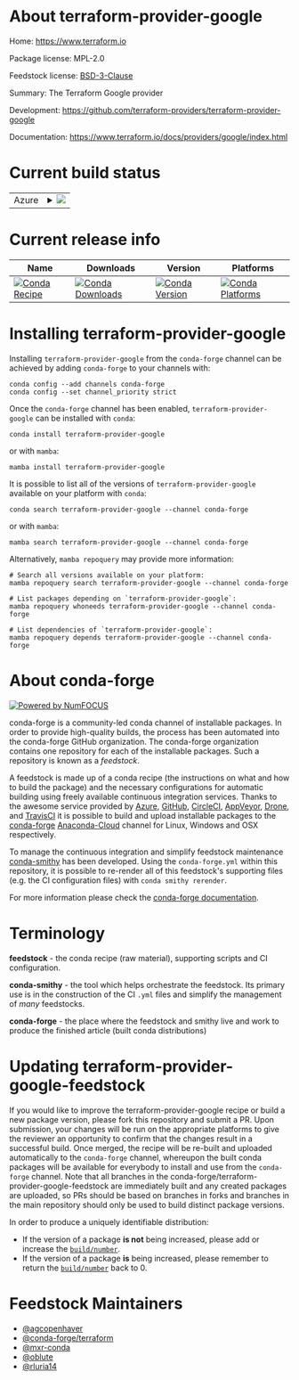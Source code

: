 About terraform-provider-google
===============================

Home: https://www.terraform.io

Package license: MPL-2.0

Feedstock license: [BSD-3-Clause](https://github.com/conda-forge/terraform-provider-google-feedstock/blob/main/LICENSE.txt)

Summary: The Terraform Google provider

Development: https://github.com/terraform-providers/terraform-provider-google

Documentation: https://www.terraform.io/docs/providers/google/index.html

Current build status
====================


<table>
    
  <tr>
    <td>Azure</td>
    <td>
      <details>
        <summary>
          <a href="https://dev.azure.com/conda-forge/feedstock-builds/_build/latest?definitionId=2021&branchName=main">
            <img src="https://dev.azure.com/conda-forge/feedstock-builds/_apis/build/status/terraform-provider-google-feedstock?branchName=main">
          </a>
        </summary>
        <table>
          <thead><tr><th>Variant</th><th>Status</th></tr></thead>
          <tbody><tr>
              <td>linux_64</td>
              <td>
                <a href="https://dev.azure.com/conda-forge/feedstock-builds/_build/latest?definitionId=2021&branchName=main">
                  <img src="https://dev.azure.com/conda-forge/feedstock-builds/_apis/build/status/terraform-provider-google-feedstock?branchName=main&jobName=linux&configuration=linux_64_" alt="variant">
                </a>
              </td>
            </tr><tr>
              <td>osx_64</td>
              <td>
                <a href="https://dev.azure.com/conda-forge/feedstock-builds/_build/latest?definitionId=2021&branchName=main">
                  <img src="https://dev.azure.com/conda-forge/feedstock-builds/_apis/build/status/terraform-provider-google-feedstock?branchName=main&jobName=osx&configuration=osx_64_" alt="variant">
                </a>
              </td>
            </tr><tr>
              <td>win_64</td>
              <td>
                <a href="https://dev.azure.com/conda-forge/feedstock-builds/_build/latest?definitionId=2021&branchName=main">
                  <img src="https://dev.azure.com/conda-forge/feedstock-builds/_apis/build/status/terraform-provider-google-feedstock?branchName=main&jobName=win&configuration=win_64_" alt="variant">
                </a>
              </td>
            </tr>
          </tbody>
        </table>
      </details>
    </td>
  </tr>
</table>

Current release info
====================

| Name | Downloads | Version | Platforms |
| --- | --- | --- | --- |
| [![Conda Recipe](https://img.shields.io/badge/recipe-terraform--provider--google-green.svg)](https://anaconda.org/conda-forge/terraform-provider-google) | [![Conda Downloads](https://img.shields.io/conda/dn/conda-forge/terraform-provider-google.svg)](https://anaconda.org/conda-forge/terraform-provider-google) | [![Conda Version](https://img.shields.io/conda/vn/conda-forge/terraform-provider-google.svg)](https://anaconda.org/conda-forge/terraform-provider-google) | [![Conda Platforms](https://img.shields.io/conda/pn/conda-forge/terraform-provider-google.svg)](https://anaconda.org/conda-forge/terraform-provider-google) |

Installing terraform-provider-google
====================================

Installing `terraform-provider-google` from the `conda-forge` channel can be achieved by adding `conda-forge` to your channels with:

```
conda config --add channels conda-forge
conda config --set channel_priority strict
```

Once the `conda-forge` channel has been enabled, `terraform-provider-google` can be installed with `conda`:

```
conda install terraform-provider-google
```

or with `mamba`:

```
mamba install terraform-provider-google
```

It is possible to list all of the versions of `terraform-provider-google` available on your platform with `conda`:

```
conda search terraform-provider-google --channel conda-forge
```

or with `mamba`:

```
mamba search terraform-provider-google --channel conda-forge
```

Alternatively, `mamba repoquery` may provide more information:

```
# Search all versions available on your platform:
mamba repoquery search terraform-provider-google --channel conda-forge

# List packages depending on `terraform-provider-google`:
mamba repoquery whoneeds terraform-provider-google --channel conda-forge

# List dependencies of `terraform-provider-google`:
mamba repoquery depends terraform-provider-google --channel conda-forge
```


About conda-forge
=================

[![Powered by
NumFOCUS](https://img.shields.io/badge/powered%20by-NumFOCUS-orange.svg?style=flat&colorA=E1523D&colorB=007D8A)](https://numfocus.org)

conda-forge is a community-led conda channel of installable packages.
In order to provide high-quality builds, the process has been automated into the
conda-forge GitHub organization. The conda-forge organization contains one repository
for each of the installable packages. Such a repository is known as a *feedstock*.

A feedstock is made up of a conda recipe (the instructions on what and how to build
the package) and the necessary configurations for automatic building using freely
available continuous integration services. Thanks to the awesome service provided by
[Azure](https://azure.microsoft.com/en-us/services/devops/), [GitHub](https://github.com/),
[CircleCI](https://circleci.com/), [AppVeyor](https://www.appveyor.com/),
[Drone](https://cloud.drone.io/welcome), and [TravisCI](https://travis-ci.com/)
it is possible to build and upload installable packages to the
[conda-forge](https://anaconda.org/conda-forge) [Anaconda-Cloud](https://anaconda.org/)
channel for Linux, Windows and OSX respectively.

To manage the continuous integration and simplify feedstock maintenance
[conda-smithy](https://github.com/conda-forge/conda-smithy) has been developed.
Using the ``conda-forge.yml`` within this repository, it is possible to re-render all of
this feedstock's supporting files (e.g. the CI configuration files) with ``conda smithy rerender``.

For more information please check the [conda-forge documentation](https://conda-forge.org/docs/).

Terminology
===========

**feedstock** - the conda recipe (raw material), supporting scripts and CI configuration.

**conda-smithy** - the tool which helps orchestrate the feedstock.
                   Its primary use is in the construction of the CI ``.yml`` files
                   and simplify the management of *many* feedstocks.

**conda-forge** - the place where the feedstock and smithy live and work to
                  produce the finished article (built conda distributions)


Updating terraform-provider-google-feedstock
============================================

If you would like to improve the terraform-provider-google recipe or build a new
package version, please fork this repository and submit a PR. Upon submission,
your changes will be run on the appropriate platforms to give the reviewer an
opportunity to confirm that the changes result in a successful build. Once
merged, the recipe will be re-built and uploaded automatically to the
`conda-forge` channel, whereupon the built conda packages will be available for
everybody to install and use from the `conda-forge` channel.
Note that all branches in the conda-forge/terraform-provider-google-feedstock are
immediately built and any created packages are uploaded, so PRs should be based
on branches in forks and branches in the main repository should only be used to
build distinct package versions.

In order to produce a uniquely identifiable distribution:
 * If the version of a package **is not** being increased, please add or increase
   the [``build/number``](https://docs.conda.io/projects/conda-build/en/latest/resources/define-metadata.html#build-number-and-string).
 * If the version of a package **is** being increased, please remember to return
   the [``build/number``](https://docs.conda.io/projects/conda-build/en/latest/resources/define-metadata.html#build-number-and-string)
   back to 0.

Feedstock Maintainers
=====================

* [@agcopenhaver](https://github.com/agcopenhaver/)
* [@conda-forge/terraform](https://github.com/conda-forge/terraform/)
* [@mxr-conda](https://github.com/mxr-conda/)
* [@oblute](https://github.com/oblute/)
* [@rluria14](https://github.com/rluria14/)

